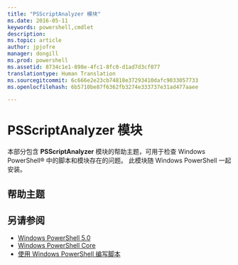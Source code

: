 ```yaml
---
title: "PSScriptAnalyzer 模块"
ms.date: 2016-05-11
keywords: powershell,cmdlet
description: 
ms.topic: article
author: jpjofre
manager: dongill
ms.prod: powershell
ms.assetid: 8734c1e1-898e-4fc1-8fc0-d1ad7d3cf077
translationtype: Human Translation
ms.sourcegitcommit: 6c666e2e23cb74818e37293410dafc9033057733
ms.openlocfilehash: 6b5710be87f6362fb3274e333737e31ad477aaee

---
```


# <a name="psscriptanalyzer-module"></a>PSScriptAnalyzer 模块
本部分包含 **PSScriptAnalyzer** 模块的帮助主题，可用于检查 Windows PowerShell® 中的脚本和模块存在的问题。 此模块随 Windows PowerShell 一起安装。

## <a name="help-topics"></a>帮助主题

## <a name="see-also"></a>另请参阅
- [Windows PowerShell 5.0](Windows-PowerShell-5.0.md)
- [Windows PowerShell Core](https://technet.microsoft.com/en-us/library/4b75f1e4-f327-48f3-92ab-bf5435094d41)
- [使用 Windows PowerShell 编写脚本](../../getting-started/fundamental/Scripting-with-Windows-PowerShell.md)




<!--HONumber=Nov16_HO4-->



